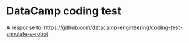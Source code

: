 # DataCamp coding test

A response to: https://github.com/datacamp-engineering/coding-test-simulate-a-robot

